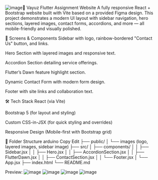 ![image](https://github.com/user-attachments/assets/b140c2b6-b54d-4fa5-a3a1-e4cfec1c2755)🚀 Vayuz Flutter Assignment Website
A fully responsive React + Bootstrap website built with Vite based on a provided Figma design. This project demonstrates a modern UI layout with sidebar navigation, hero sections, layered images, contact forms, accordions, and more — all mobile-friendly and visually polished.

📸 Screens & Components
Sidebar with logo, rainbow-bordered "Contact Us" button, and links.

Hero Section with layered images and responsive text.

Accordion Section detailing service offerings.

Flutter’s Dawn feature highlight section.

Dynamic Contact Form with modern form design.

Footer with site links and collaboration text.

🛠 Tech Stack
React (via Vite)

Bootstrap 5 (for layout and styling)

Custom CSS-in-JSX (for quick styling and overrides)

Responsive Design (Mobile-first with Bootstrap grid)

📂 Folder Structure
arduino
Copy
Edit
├── public/
│   └── images (logo, layered images, sidebar image)
├── src/
│   ├── components/
│   │   ├── Sidebar.jsx
│   │   ├── Hero.jsx
│   │   ├── AccordionSection.jsx
│   │   ├── FlutterDawn.jsx
│   │   ├── ContactSection.jsx
│   │   └── Footer.jsx
│   └── App.jsx
├── index.html
└── README.md

Preview:
![image](https://github.com/user-attachments/assets/6fb33298-115c-4189-8b8e-b6050a097409)
![image](https://github.com/user-attachments/assets/da4fae6a-04f7-4b4e-8c93-ff52e3820a65)
![image](https://github.com/user-attachments/assets/68ac55cc-8972-4b07-bcde-a06eca5886c6)
![image](https://github.com/user-attachments/assets/23863d8b-33eb-4f5e-9353-524ae737910c)




